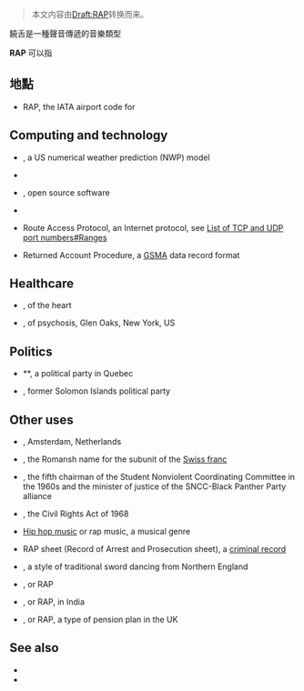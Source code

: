 > 本文内容由[Draft:RAP](https://zh.wikipedia.org/wiki/Draft:RAP)转换而来。


饒舌是一種聲音傳遞的音樂類型

**RAP** 可以指

## 地點

  - RAP, the IATA airport code for

## Computing and technology

  - , a US numerical weather prediction (NWP) model

  -
  - , open source software

  -
  - Route Access Protocol, an Internet protocol, see [List of TCP and UDP port numbers\#Ranges](https://zh.wikipedia.org/wiki/TCP/UDP端口列表 "wikilink")

  - Returned Account Procedure, a [GSMA](../Page/GSM協會.md "wikilink") data record format

## Healthcare

  - , of the heart

  - , of psychosis, Glen Oaks, New York, US

## Politics

  - **, a political party in Quebec

  - , former Solomon Islands political party

## Other uses

  - , Amsterdam, Netherlands

  - , the Romansh name for the subunit of the [Swiss franc](../Page/瑞士法郎.md "wikilink")

  - , the fifth chairman of the Student Nonviolent Coordinating Committee in the 1960s and the minister of justice of the SNCC-Black Panther Party alliance

  - , the Civil Rights Act of 1968

  - [Hip hop music](../Page/嘻哈音樂.md "wikilink") or rap music, a musical genre

  - RAP sheet (Record of Arrest and Prosecution sheet), a [criminal record](../Page/案底.md "wikilink")

  - , a style of traditional sword dancing from Northern England

  - , or RAP

  - , or RAP, in India

  - , or RAP, a type of pension plan in the UK

## See also

  -
  -